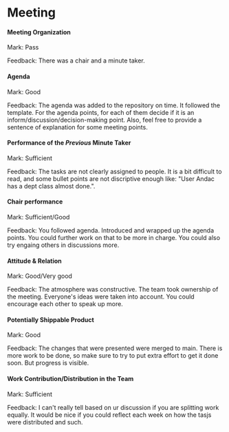 # Meeting

#### Meeting Organization

Mark: Pass

Feedback: There was a chair and a minute taker.

#### Agenda

Mark: Good

Feedback: The agenda was added to the repository on time.
It followed the template.
For the agenda points, for each of them decide if it is an inform/discussion/decision-making point.
Also, feel free to provide a sentence of explanation for some meeting points.

#### Performance of the _Previous_ Minute Taker

Mark: Sufficient

Feedback: The tasks are not clearly assigned to people. It is a bit difficult to read, and some bullet points are not discriptive enough like: "User
Andac has a dept class almost done.".

#### Chair performance

Mark: Sufficient/Good

Feedback: You followed agenda. Introduced and wrapped up the agenda points. You could further work on that to be more in charge. You could also try engaing others in discussions more.

#### Attitude & Relation

Mark: Good/Very good

Feedback: The atmosphere was constructive. The team took ownership of the meeting. Everyone's ideas were taken into account.
You could encourage each other to speak up more.

#### Potentially Shippable Product

Mark: Good

Feedback: The changes that were presented were merged to main. There is more work to be done, so make sure to try to put extra effort to get it done soon. But progress is visible.

#### Work Contribution/Distribution in the Team

Mark: Sufficient

Feedback: I can't really tell based on ur discussion if you are splitting work equally. It would be nice if you could reflect each week on how the tasjs were distributed and such.
